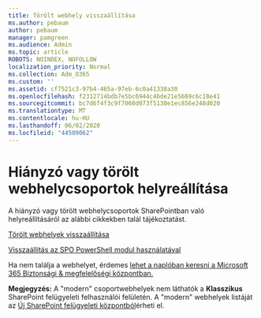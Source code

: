 ```yaml
---
title: Törölt webhely visszaállítása
ms.author: pebaum
author: pebaum
manager: pamgreen
ms.audience: Admin
ms.topic: article
ROBOTS: NOINDEX, NOFOLLOW
localization_priority: Normal
ms.collection: Adm_O365
ms.custom: ''
ms.assetid: cf7521c3-97b4-465a-97eb-6c0a41338a30
ms.openlocfilehash: f2312714bdb7e5bc6944c46de21e5669c6c18e41
ms.sourcegitcommit: bc7d6f4f3c9f7060d073f5130e1ec856e248d020
ms.translationtype: MT
ms.contentlocale: hu-HU
ms.lasthandoff: 06/02/2020
ms.locfileid: "44509062"
---
```

# <a name="recover-missing-or-deleted-site-collections"></a>Hiányzó vagy törölt webhelycsoportok helyreállítása

A hiányzó vagy törölt webhelycsoportok SharePointban való helyreállításáról az alábbi cikkekben talál tájékoztatást.

[Törölt webhelyek visszaállítása](https://docs.microsoft.com/sharepoint/restore-deleted-site-collection)

[Visszaállítás az SPO PowerShell modul használatával](https://support.office.com/article/Introduction-to-the-SharePoint-Online-Management-Shell-C16941C3-19B4-4710-8056-34C034493429)

Ha nem találja a webhelyet, érdemes [lehet a naplóban keresni a Microsoft 365 Biztonsági &amp; megfelelőségi központban.](https://docs.microsoft.com/microsoft-365/compliance/search-the-audit-log-in-security-and-compliance)

**Megjegyzés:** A "modern" csoportwebhelyek nem láthatók a **Klasszikus** SharePoint felügyeleti felhasználói felületén. A "modern" webhelyek listáját az [Új SharePoint felügyeleti központból](https://docs.microsoft.com/sharepoint/get-started-new-admin-center)érheti el.


